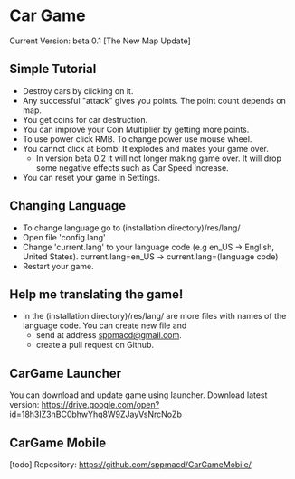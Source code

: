 # Car Game
Current Version: beta 0.1 [The New Map Update]

## Simple Tutorial
* Destroy cars by clicking on it.
* Any successful "attack" gives you points. The point count depends on map.
* You get coins for car destruction.
* You can improve your Coin Multiplier by getting more points.
* To use power click RMB. To change power use mouse wheel.
* You cannot click at Bomb! It explodes and makes your game over.
	* In version beta 0.2 it will not longer making game over. It will drop some negative effects such as Car Speed Increase.
* You can reset your game in Settings.

## Changing Language
* To change language go to (installation directory)/res/lang/
* Open file 'config.lang'
* Change 'current.lang' to your language code (e.g en_US -> English, United States).
	current.lang=en_US -> current.lang=(language code)
* Restart your game.

## Help me translating the game!
* In the (installation directory)/res/lang/ are more files with names of the language code. You can create new file and 
	* send at address sppmacd@gmail.com.
	* create a pull request on Github.

## CarGame Launcher
You can download and update game using launcher.
Download latest version: https://drive.google.com/open?id=18h3IZ3nBC0bhwYhq8W9ZJayVsNrcNoZb

## CarGame Mobile
\[todo\]
Repository: https://github.com/sppmacd/CarGameMobile/
